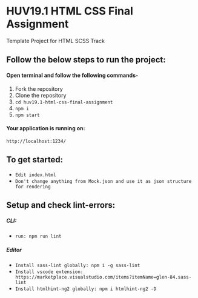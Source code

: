 # HUV19.1 HTML CSS Final Assignment

Template Project for HTML SCSS Track


## Follow the below steps to run the project:
#### Open terminal and follow the following commands-
1. Fork the repository
2. Clone the repository
3. `cd huv19.1-html-css-final-assignment`
4. `npm i `
5. `npm start`


#### Your application is running on:
`http://localhost:1234/`

## To get started:
- `Edit index.html`
- `Don't change anything from Mock.json and use it as json structure for rendering`

## Setup and check lint-errors:
##### CLI:
- `run: npm run lint`


##### Editor
- `Install sass-lint globally: npm i -g sass-lint`
- `Install vscode extension: https://marketplace.visualstudio.com/items?itemName=glen-84.sass-lint`
- `Install htmlhint-ng2 globally: npm i htmlhint-ng2 -D`



